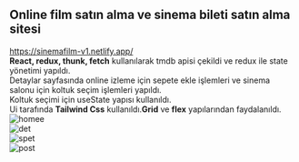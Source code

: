 ## Online film satın alma ve sinema bileti satın alma sitesi <br/>
https://sinemafilm-v1.netlify.app/ <br/>
**React, redux, thunk, fetch** kullanılarak tmdb apisi çekildi ve redux ile state yönetimi yapıldı. <br/>
Detaylar sayfasında online izleme için sepete ekle işlemleri ve sinema salonu için koltuk seçim işlemleri yapıldı.<br/> 
Koltuk seçimi için useState yapısı kullanıldı.<br/>
Ui tarafında **Tailwind Css** kullanıldı.**Grid** ve **flex** yapılarından faydalanıldı. <br/>
![homee](https://github.com/sergentrkmdg/movie/assets/100048841/214983a1-93b3-4856-b8e3-3d5b25182f2a) <br/>
![det](https://github.com/sergentrkmdg/movie/assets/100048841/e4abfc1d-e65d-4750-8e21-9a472175d69f)<br/>
![spet](https://github.com/sergentrkmdg/movie/assets/100048841/4c458887-4941-4e17-af9f-4f95bd5df8ce)<br/>
![post](https://github.com/sergentrkmdg/movie/assets/100048841/b2a82440-8574-492b-8569-3b96086cdc68)




